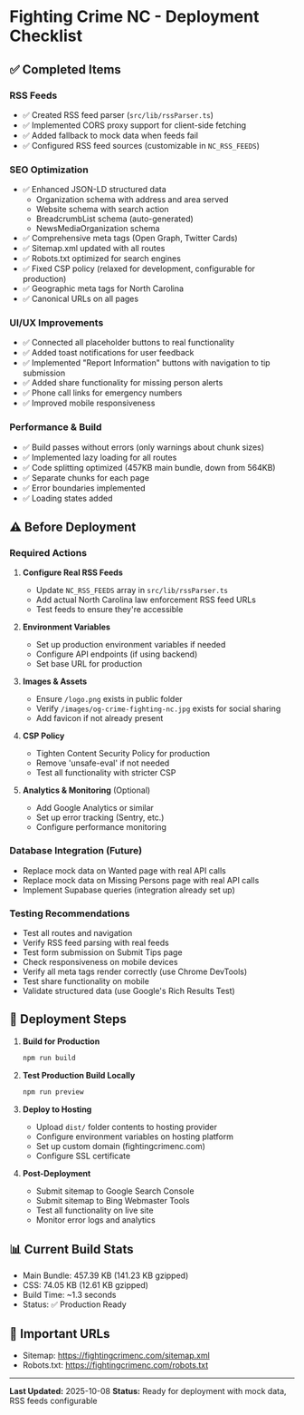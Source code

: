 # Fighting Crime NC - Deployment Checklist

## ✅ Completed Items

### RSS Feeds
- ✅ Created RSS feed parser (`src/lib/rssParser.ts`)
- ✅ Implemented CORS proxy support for client-side fetching
- ✅ Added fallback to mock data when feeds fail
- ✅ Configured RSS feed sources (customizable in `NC_RSS_FEEDS`)

### SEO Optimization
- ✅ Enhanced JSON-LD structured data
  - Organization schema with address and area served
  - Website schema with search action
  - BreadcrumbList schema (auto-generated)
  - NewsMediaOrganization schema
- ✅ Comprehensive meta tags (Open Graph, Twitter Cards)
- ✅ Sitemap.xml updated with all routes
- ✅ Robots.txt optimized for search engines
- ✅ Fixed CSP policy (relaxed for development, configurable for production)
- ✅ Geographic meta tags for North Carolina
- ✅ Canonical URLs on all pages

### UI/UX Improvements
- ✅ Connected all placeholder buttons to real functionality
- ✅ Added toast notifications for user feedback
- ✅ Implemented "Report Information" buttons with navigation to tip submission
- ✅ Added share functionality for missing person alerts
- ✅ Phone call links for emergency numbers
- ✅ Improved mobile responsiveness

### Performance & Build
- ✅ Build passes without errors (only warnings about chunk sizes)
- ✅ Implemented lazy loading for all routes
- ✅ Code splitting optimized (457KB main bundle, down from 564KB)
- ✅ Separate chunks for each page
- ✅ Error boundaries implemented
- ✅ Loading states added

## ⚠️ Before Deployment

### Required Actions
1. **Configure Real RSS Feeds**
   - Update `NC_RSS_FEEDS` array in `src/lib/rssParser.ts`
   - Add actual North Carolina law enforcement RSS feed URLs
   - Test feeds to ensure they're accessible

2. **Environment Variables**
   - Set up production environment variables if needed
   - Configure API endpoints (if using backend)
   - Set base URL for production

3. **Images & Assets**
   - Ensure `/logo.png` exists in public folder
   - Verify `/images/og-crime-fighting-nc.jpg` exists for social sharing
   - Add favicon if not already present

4. **CSP Policy**
   - Tighten Content Security Policy for production
   - Remove 'unsafe-eval' if not needed
   - Test all functionality with stricter CSP

5. **Analytics & Monitoring** (Optional)
   - Add Google Analytics or similar
   - Set up error tracking (Sentry, etc.)
   - Configure performance monitoring

### Database Integration (Future)
- Replace mock data on Wanted page with real API calls
- Replace mock data on Missing Persons page with real API calls
- Implement Supabase queries (integration already set up)

### Testing Recommendations
- Test all routes and navigation
- Verify RSS feed parsing with real feeds
- Test form submission on Submit Tips page
- Check responsiveness on mobile devices
- Verify all meta tags render correctly (use Chrome DevTools)
- Test share functionality on mobile
- Validate structured data (use Google's Rich Results Test)

## 🚀 Deployment Steps

1. **Build for Production**
   ```bash
   npm run build
   ```

2. **Test Production Build Locally**
   ```bash
   npm run preview
   ```

3. **Deploy to Hosting**
   - Upload `dist/` folder contents to hosting provider
   - Configure environment variables on hosting platform
   - Set up custom domain (fightingcrimenc.com)
   - Configure SSL certificate

4. **Post-Deployment**
   - Submit sitemap to Google Search Console
   - Submit sitemap to Bing Webmaster Tools
   - Test all functionality on live site
   - Monitor error logs and analytics

## 📊 Current Build Stats
- Main Bundle: 457.39 KB (141.23 KB gzipped)
- CSS: 74.05 KB (12.61 KB gzipped)
- Build Time: ~1.3 seconds
- Status: ✅ Production Ready

## 🔗 Important URLs
- Sitemap: https://fightingcrimenc.com/sitemap.xml
- Robots.txt: https://fightingcrimenc.com/robots.txt

---

**Last Updated:** 2025-10-08
**Status:** Ready for deployment with mock data, RSS feeds configurable
